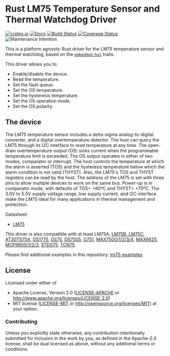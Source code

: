 # Rust LM75 Temperature Sensor and Thermal Watchdog Driver

[![crates.io](https://img.shields.io/crates/v/lm75.svg)](https://crates.io/crates/lm75)
[![Docs](https://docs.rs/lm75/badge.svg)](https://docs.rs/lm75)
[![Build Status](https://travis-ci.org/eldruin/lm75-rs.svg?branch=master)](https://travis-ci.org/eldruin/lm75-rs)
[![Coverage Status](https://coveralls.io/repos/github/eldruin/lm75-rs/badge.svg?branch=master)](https://coveralls.io/github/eldruin/lm75-rs?branch=master)
![Maintenance Intention](https://img.shields.io/badge/maintenance-actively--developed-brightgreen.svg)

This is a platform agnostic Rust driver for the LM75 temperature sensor
and thermal watchdog, based on the
[`embedded-hal`](https://github.com/rust-embedded/embedded-hal) traits.

This driver allows you to:
- Enable/disable the device.
- Read the temperature.
- Set the fault queue.
- Set the OS temperature.
- Set the hysteresis temperature.
- Set the OS operation mode.
- Set the OS polarity.

## The device
The LM75 temperature sensor includes a delta-sigma analog-to-digital
converter, and a digital overtemperature detector. The host can
query the LM75 through its I2C interface to read temperature at any
time. The open-drain overtemperature output (OS) sinks current when
the programmable temperature limit is exceeded.
The OS output operates in either of two modes, comparator or
interrupt. The host controls the temperature at which the alarm is
asserted (TOS) and the hysteresis temperature below which the alarm
condition is not valid (THYST). Also, the LM75's TOS and THYST
registers can be read by the host. The address of the LM75 is set
with three pins to allow multiple devices to work on the same bus.
Power-up is in comparator mode, with defaults of TOS= +80ºC and
THYST= +75ºC. The 3.0V to 5.5V supply voltage range, low supply
current, and I2C interface make the LM75 ideal for many applications
in thermal management and protection.

Datasheet:
- [LM75](https://datasheets.maximintegrated.com/en/ds/LM75.pdf)

This driver is also compatible with at least LM75A, [LM75B, LM75C],
[AT30TS75A], [DS1775], [DS75], [DS7505], [G751], [MAX7500/1/2/3/4], [MAX6625], [MCP9800/1/2/3],
[STDS75], [TCN75].

[AT30TS75A]: http://ww1.microchip.com/downloads/en/DeviceDoc/Atmel-8839-DTS-AT30TS75A-Datasheet.pdf
[DS1775]: https://datasheets.maximintegrated.com/en/ds/DS1775-DS1775R.pdf
[DS75]: https://datasheets.maximintegrated.com/en/ds/DS75.pdf
[DS7505]: https://datasheets.maximintegrated.com/en/ds/DS7505.pdf
[G751]: http://www.gmt.com.tw/product/datasheet/EDS-751.pdf
[LM75B, LM75C]: http://www.ti.com/lit/ds/symlink/lm75b.pdf
[MAX6625]: https://datasheets.maximintegrated.com/en/ds/MAX6625-MAX6626.pdf
[MAX7500/1/2/3/4]: https://datasheets.maximintegrated.com/en/ds/MAX7500-MAX7504.pdf
[MCP9800/1/2/3]: http://ww1.microchip.com/downloads/en/DeviceDoc/21909d.pdf
[STDS75]: https://www.st.com/resource/en/datasheet/stds75.pdf
[TCN75]: http://ww1.microchip.com/downloads/en/DeviceDoc/21490D.pdf

Please find additional examples in this repository: [lm75-examples]

[lm75-examples]: https://github.com/eldruin/lm75-examples

## License

Licensed under either of

 * Apache License, Version 2.0 ([LICENSE-APACHE](LICENSE-APACHE) or
   http://www.apache.org/licenses/LICENSE-2.0)
 * MIT license ([LICENSE-MIT](LICENSE-MIT) or
   http://opensource.org/licenses/MIT) at your option.

### Contributing

Unless you explicitly state otherwise, any contribution intentionally submitted
for inclusion in the work by you, as defined in the Apache-2.0 license, shall
be dual licensed as above, without any additional terms or conditions.

